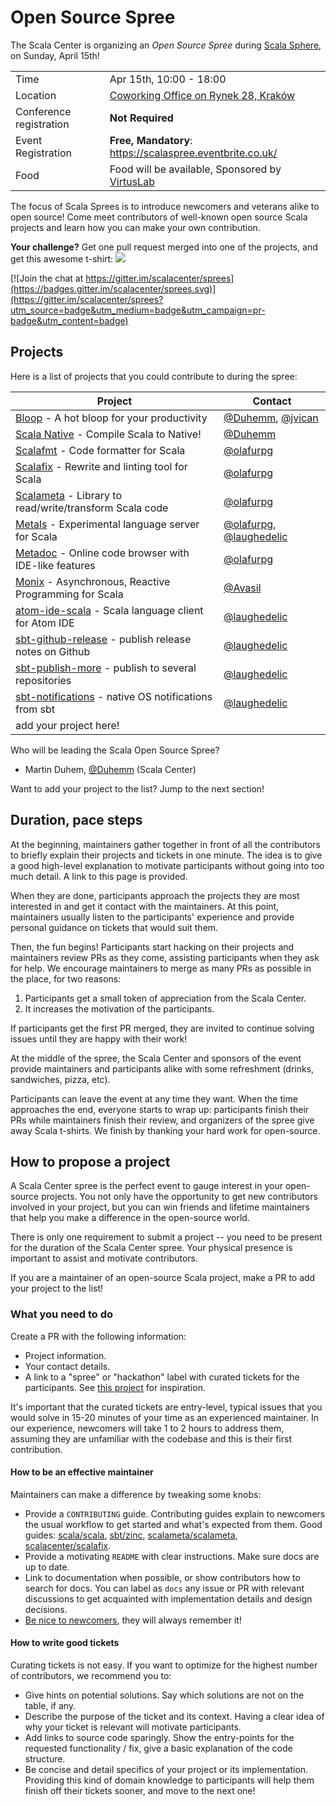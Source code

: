 # Open Source Spree

The Scala Center is organizing an *Open Source Spree* during
[Scala Sphere], on Sunday, April 15th!

|                         |                                                                         |
|-------------------------|-------------------------------------------------------------------------|
| Time                    | Apr 15th, 10:00 - 18:00                                                 |
| Location                | [Coworking Office on Rynek 28, Kraków](https://www.google.ch/maps/place/Rynek+Główny+28,+33-332+Kraków/@50.0616666,19.9355685,20.22z/data=!4m5!3m4!1s0x47165b0ddedd1555:0xc87dda730654a7b2!8m2!3d50.0617256!4d19.9357887) |
| Conference registration | **Not Required**                                                        |
| Event Registration      | **Free, Mandatory**: https://scalaspree.eventbrite.co.uk/               |
| Food                    | Food will be available, Sponsored by [VirtusLab](https://virtuslab.com) |

The focus of Scala Sprees is to introduce newcomers and veterans alike to open source!
Come meet contributors of well-known open source Scala projects and learn how
you can make your own contribution.

**Your challenge?** Get one pull request merged into one of the projects,
and get this awesome t-shirt:
![](https://pbs.twimg.com/media/CtnCrtvWAAAO0nE.jpg:small)

[![Join the chat at https://gitter.im/scalacenter/sprees](https://badges.gitter.im/scalacenter/sprees.svg)](https://gitter.im/scalacenter/sprees?utm_source=badge&utm_medium=badge&utm_campaign=pr-badge&utm_content=badge)


## Projects

Here is a list of projects that you could contribute to during the spree:

| Project                                                  | Contact                          |
| -------                                                  | -------                          |
| [Bloop] - A hot bloop for your productivity              | [@Duhemm], [@jvican]             |
| [Scala Native] - Compile Scala to Native!                | [@Duhemm]                        |
| [Scalafmt] - Code formatter for Scala                    | [@olafurpg]                      |
| [Scalafix] - Rewrite and linting tool for Scala          | [@olafurpg]                      |
| [Scalameta] - Library to read/write/transform Scala code | [@olafurpg]                      |
| [Metals] - Experimental language server for Scala        | [@olafurpg], [@laughedelic]      |
| [Metadoc] - Online code browser with IDE-like features   | [@olafurpg]                      |
| [Monix] - Asynchronous, Reactive Programming for Scala   | [@Avasil]                        |
| [atom-ide-scala] - Scala language client for Atom IDE    | [@laughedelic]                   |
| [sbt-github-release] - publish release notes on Github   | [@laughedelic]                   |
| [sbt-publish-more] - publish to several repositories     | [@laughedelic]                   |
| [sbt-notifications] - native OS notifications from sbt   | [@laughedelic]                   |
| add your project here!                                   |                                  |
 
Who will be leading the Scala Open Source Spree?
- Martin Duhem, [@Duhemm] (Scala Center)

Want to add your project to the list? Jump to the next section!

[@laughedelic]: https://github.com/laughedelic
[@olafurpg]: https://github.com/olafurpg
[@Duhemm]: https://github.com/Duhemm
[@jvican]: https://github.com/jvican
[@Avasil]: https://github.com/Avasil
[Bloop]: https://github.com/scalacenter/bloop
[Scala Native]: https://github.com/scala-native/scala-native
[Scala Sphere]: http://scala.sphere.it
[Metals]: https://github.com/scalameta/metals/labels/good%20first%20issue
[Scalameta]: https://github.com/scalameta/scalameta/labels/Good%20first%20contribution
[Scalafmt]: https://github.com/scalameta/scalafmt/labels/good%20first%20time%20contribution
[Scalafix]: https://github.com/scalacenter/scalafix/labels/good%20first%20issue
[Metadoc]: https://github.com/scalameta/metadoc/issues?q=is%3Aissue+is%3Aopen+label%3A%22help+wanted%22+sort%3Aupdated-desc
[Monix]: https://github.com/monix/monix/issues?utf8=%E2%9C%93&q=is%3Aissue+is%3Aopen+label%3A%22scala-spree%22+sort%3Aupdated-desc
[atom-ide-scala]: https://github.com/laughedelic/atom-ide-scala/labels/spree
[sbt-github-release]: https://github.com/ohnosequences/sbt-github-release/labels/spree
[sbt-notifications]: https://github.com/laughedelic/sbt-notifications/labels/spree
[sbt-publish-more]: https://github.com/laughedelic/sbt-publish-more/labels/spree

## Duration, pace steps

At the beginning, maintainers gather together in front of all the contributors
to briefly explain their projects and tickets in one minute. The idea is to give
a good high-level explanation to motivate participants without going into too
much detail. A link to this page is provided.

When they are done, participants approach the projects they are most interested
in and get it contact with the maintainers. At this point, maintainers usually
listen to the participants' experience and provide personal guidance on tickets
that would suit them.

Then, the fun begins! Participants start hacking on their projects and
maintainers review PRs as they come, assisting participants when they ask for
help. We encourage maintainers to merge as many PRs as possible in the place,
for two reasons:

1. Participants get a small token of appreciation from the Scala Center.
2. It increases the motivation of the participants.

If participants get the first PR merged, they are invited to continue solving
issues until they are happy with their work!

At the middle of the spree, the Scala Center and sponsors of the event provide
maintainers and participants alike with some refreshment (drinks, sandwiches,
pizza, etc).

Participants can leave the event at any time they want. When the time approaches
the end, everyone starts to wrap up: participants finish their PRs while
maintainers finish their review, and organizers of the spree give away Scala
t-shirts. We finish by thanking your hard work for open-source.

## How to propose a project

A Scala Center spree is the perfect event to gauge interest in your open-source
projects. You not only have the opportunity to get new contributors involved in
your project, but you can win friends and lifetime maintainers that help you
make a difference in the open-source world.

There is only one requirement to submit a project -- you need to be present for
the duration of the Scala Center spree. Your physical presence is important to
assist and motivate contributors.

If you are a maintainer of an open-source Scala project, make a PR to add your
project to the list!

### What you need to do

Create a PR with the following information:

* Project information.
* Your contact details.
* A link to a "spree" or "hackathon" label with curated tickets for the
  participants. See [this project](https://github.com/sbt/zinc/issues?utf8=✓&q=label:hackathon%20is:issue) for inspiration.

It's important that the curated tickets are entry-level, typical issues that you
would solve in 15-20 minutes of your time as an experienced maintainer. In our
experience, newcomers will take 1 to 2 hours to address them, assuming they are
unfamiliar with the codebase and this is their first contribution.

#### How to be an effective maintainer

Maintainers can make a difference by tweaking some knobs:

* Provide a `CONTRIBUTING` guide. Contributing guides explain to newcomers the
    usual workflow to get started and what's expected from them. Good guides:
    [scala/scala](https://github.com/scala/scala/blob/2.12.x/CONTRIBUTING.md),
    [sbt/zinc](https://github.com/sbt/zinc/blob/1.x/CONTRIBUTING.md), [scalameta/scalameta](https://github.com/scalameta/scalameta/blob/master/CONTRIBUTING.md),
		[scalacenter/scalafix](https://github.com/scala/scala/blob/2.12.x/CONTRIBUTING.md).
* Provide a motivating `README` with clear instructions. Make sure docs are up to date.
* Link to documentation when possible, or show contributors how to search for
    docs. You can label as `docs` any issue or PR with relevant discussions to
    get acquainted with implementation details and design decisions.
* [Be nice to newcomers](http://brson.github.io/2017/04/05/minimally-nice-maintainer), they
    will always remember it!

#### How to write good tickets

Curating tickets is not easy. If you want to optimize for the highest number of
contributors, we recommend you to:

* Give hints on potential solutions. Say which solutions are not on the table,
    if any.
* Describe the purpose of the ticket and its context. Having a clear idea of why
    your ticket is relevant will motivate participants.
* Add links to source code sparingly. Show the entry-points for the requested
    functionality / fix, give a basic explanation of the code structure.
* Be concise and detail specifics of your project or its implementation.
    Providing this kind of domain knowledge to participants will help them
    finish off their tickets sooner, and move to the next one!
